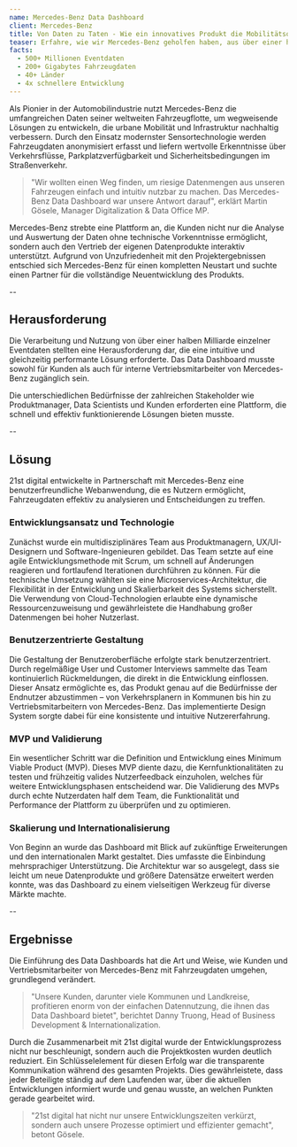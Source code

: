 ```yaml
---
name: Mercedes-Benz Data Dashboard
client: Mercedes-Benz
title: Von Daten zu Taten - Wie ein innovatives Produkt die Mobilitätsoptimierung für Städte und Länder erleichtert
teaser: Erfahre, wie wir Mercedes-Benz geholfen haben, aus über einer halben Milliarde Fahrzeugdaten ein digitales Produkt zu erschaffen, das urbane Mobilität und Infrastrukturen weltweit verbessert.
facts:
  - 500+ Millionen Eventdaten
  - 200+ Gigabytes Fahrzeugdaten
  - 40+ Länder
  - 4x schnellere Entwicklung
---
```


Als Pionier in der Automobilindustrie nutzt Mercedes-Benz die umfangreichen Daten seiner weltweiten Fahrzeugflotte, um wegweisende Lösungen zu entwickeln, die urbane Mobilität und Infrastruktur nachhaltig verbessern. Durch den Einsatz modernster Sensortechnologie werden Fahrzeugdaten anonymisiert erfasst und liefern wertvolle Erkenntnisse über Verkehrsflüsse, Parkplatzverfügbarkeit und Sicherheitsbedingungen im Straßenverkehr.

> "Wir wollten einen Weg finden, um riesige Datenmengen aus unseren Fahrzeugen einfach und intuitiv nutzbar zu machen. Das Mercedes-Benz Data Dashboard war unsere Antwort darauf", erklärt Martin Gösele, Manager Digitalization & Data Office MP.

Mercedes-Benz strebte eine Plattform an, die Kunden nicht nur die Analyse und Auswertung der Daten ohne technische Vorkenntnisse ermöglicht, sondern auch den Vertrieb der eigenen Datenprodukte interaktiv unterstützt. Aufgrund von Unzufriedenheit mit den Projektergebnissen entschied sich Mercedes-Benz für einen kompletten Neustart und suchte einen Partner für die vollständige Neuentwicklung des Produkts.

--

## Herausforderung

Die Verarbeitung und Nutzung von über einer halben Milliarde einzelner Eventdaten stellten eine Herausforderung dar, die eine intuitive und gleichzeitig performante Lösung erforderte. Das Data Dashboard musste sowohl für Kunden als auch für interne Vertriebsmitarbeiter von Mercedes-Benz zugänglich sein.

Die unterschiedlichen Bedürfnisse der zahlreichen Stakeholder wie Produktmanager, Data Scientists und Kunden erforderten eine Plattform, die schnell und effektiv funktionierende Lösungen bieten musste.

--

## Lösung

21st digital entwickelte in Partnerschaft mit Mercedes-Benz eine benutzerfreundliche Webanwendung, die es Nutzern ermöglicht, Fahrzeugdaten effektiv zu analysieren und Entscheidungen zu treffen.

### Entwicklungsansatz und Technologie

Zunächst wurde ein multidisziplinäres Team aus Produktmanagern, UX/UI-Designern und Software-Ingenieuren gebildet. Das Team setzte auf eine agile Entwicklungsmethode mit Scrum, um schnell auf Änderungen reagieren und fortlaufend Iterationen durchführen zu können. Für die technische Umsetzung wählten sie eine Microservices-Architektur, die Flexibilität in der Entwicklung und Skalierbarkeit des Systems sicherstellt. Die Verwendung von Cloud-Technologien erlaubte eine dynamische Ressourcenzuweisung und gewährleistete die Handhabung großer Datenmengen bei hoher Nutzerlast.

### Benutzerzentrierte Gestaltung

Die Gestaltung der Benutzeroberfläche erfolgte stark benutzerzentriert. Durch regelmäßige User und Customer Interviews sammelte das Team kontinuierlich Rückmeldungen, die direkt in die Entwicklung einflossen. Dieser Ansatz ermöglichte es, das Produkt genau auf die Bedürfnisse der Endnutzer abzustimmen – von Verkehrsplanern in Kommunen bis hin zu Vertriebsmitarbeitern von Mercedes-Benz. Das implementierte Design System sorgte dabei für eine konsistente und intuitive Nutzererfahrung.

### MVP und Validierung

Ein wesentlicher Schritt war die Definition und Entwicklung eines Minimum Viable Product (MVP). Dieses MVP diente dazu, die Kernfunktionalitäten zu testen und frühzeitig valides Nutzerfeedback einzuholen, welches für weitere Entwicklungsphasen entscheidend war. Die Validierung des MVPs durch echte Nutzerdaten half dem Team, die Funktionalität und Performance der Plattform zu überprüfen und zu optimieren.

### Skalierung und Internationalisierung

Von Beginn an wurde das Dashboard mit Blick auf zukünftige Erweiterungen und den internationalen Markt gestaltet. Dies umfasste die Einbindung mehrsprachiger Unterstützung. Die Architektur war so ausgelegt, dass sie leicht um neue Datenprodukte und größere Datensätze erweitert werden konnte, was das Dashboard zu einem vielseitigen Werkzeug für diverse Märkte machte.

--

## Ergebnisse

Die Einführung des Data Dashboards hat die Art und Weise, wie Kunden und Vertriebsmitarbeiter von Mercedes-Benz mit Fahrzeugdaten umgehen, grundlegend verändert.

> "Unsere Kunden, darunter viele Kommunen und Landkreise, profitieren enorm von der einfachen Datennutzung, die ihnen das Data Dashboard bietet", berichtet Danny Truong, Head of Business Development & Internationalization.

Durch die Zusammenarbeit mit 21st digital wurde der Entwicklungsprozess nicht nur beschleunigt, sondern auch die Projektkosten wurden deutlich reduziert. Ein Schlüsselelement für diesen Erfolg war die transparente Kommunikation während des gesamten Projekts. Dies gewährleistete, dass jeder Beteiligte ständig auf dem Laufenden war, über die aktuellen Entwicklungen informiert wurde und genau wusste, an welchen Punkten gerade gearbeitet wird.

> "21st digital hat nicht nur unsere Entwicklungszeiten verkürzt, sondern auch unsere Prozesse optimiert und effizienter gemacht", betont Gösele.
